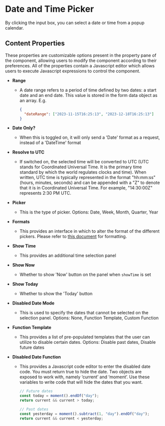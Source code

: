 # Date and Time Picker

By clicking the input box, you can select a date or time from a popup calendar.

## Content Properties

These properties are customizable options present in the property pane of the component, allowing users to modify the component according to their preferences. All of the properties contain a Javascript editor which allows users to execute Javascript expressions to control the component.

- **Range**

  - A date range refers to a period of time defined by two dates: a start date and an end date. This value is stored in the form data object as an array. E.g.
    ```json
    {
      "dateRange": ["2023-11-15T16:25:13", "2023-12-18T16:25:13"]
    }
    ```

- **Date Only?**

  - When this is toggled on, it will only send a 'Date' format as a request, instead of a 'DateTime' format

- **Resolve to UTC**

  - If switched on, the selected time will be converted to UTC (UTC stands for Coordinated Universal Time. It is the primary time standard by which the world regulates clocks and time). When written, UTC time is typically represented in the format "hh:mm:ss" (hours, minutes, seconds) and can be appended with a "Z" to denote that it is in Coordinated Universal Time. For example, "14:30:00Z" represents 2:30 PM UTC.

- **Picker**

  - This is the type of picker. Options: Date, Week, Month, Quarter, Year

- **Formats**

  - This provides an interface in which to alter the format of the different pickers. Please refer to [this document](https://day.js.org/docs/en/display/format) for formatting.

- **Show Time**

  - This provides an additional time selection panel

- **Show Now**

  - Whether to show 'Now' button on the panel when `showTime` is set

- **Show Today**

  - Whether to show the 'Today' button

- **Disabled Date Mode**

  - This is used to specify the dates that cannot be selected on the selection panel. Options: None, Function Template, Custom Function

- **Function Template**

  - This provides a list of pre-populated templates that the user can utilize to disable certain dates. Options: Disable past dates, Disable future dates

- **Disabled Date Function**

  - This provides a Javascript code editor to enter the disabled date code. You must return true to hide the date. Two objects are exposed to work with, namely ‘current’ and ‘moment’. Use these variables to write code that will hide the dates that you want.

    ```javascript
    // Future dates
    const today = moment().endOf("day");
    return current && current > today;

    // Past dates
    const yesterday = moment().subtract(1, "day").endOf("day");
    return current && current < yesterday;
    ```
